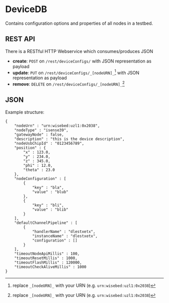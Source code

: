 DeviceDB
=========

Contains configuration options and properties of all nodes in a testbed.

## REST API

There is a RESTful HTTP Webservice which consumes/produces JSON
 - **create**: ``POST`` on ``/rest/deviceConfigs/`` with JSON representation as payload
 - **update**: ``PUT`` on ``/rest/deviceConfigs/_[nodeURN]_``[^note-id]   with JSON representation as payload
 - **remove**: ``DELETE`` on ``/rest/deviceConfigs/_[nodeURN]_``[^note-id] 

 [^note-id]:replace ``_[nodeURN]_`` with your URN (e.g. ``urn:wisebed:uzl1:0x2038``)

## JSON

 Example structure:

	{
		"nodeUrn" : "urn:wisebed:uzl1:0x2038",
		"nodeType" : "isense39",
		"gatewayNode" : false,
		"description" : "this is the device description",
		"nodeUsbChipId" : "0123456789",
		"position" : {
			"x" : 123.0,
			"y" : 234.0,
			"z" : 345.0,
			"phi" : 12.0,
			"theta" : 23.0
		},
		"nodeConfiguration" : [
			{
				"key" : "bla",
				"value" : "blub"
			},
			{
				"key" : "bli",
				"value" : "blib"
			}
		],
		"defaultChannelPipeline" : [
			{
				"handlerName" : "dlestxetx",
				"instanceName" : "dlestxetx",
				"configuration" : []
			}
		],
		"timeoutNodeApiMillis" : 100,
		"timeoutResetMillis" : 1000,
		"timeoutFlashMillis" : 120000,
		"timeoutCheckAliveMillis" : 1000
	}